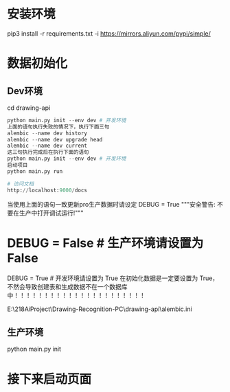 # 安装环境
pip3 install -r requirements.txt -i https://mirrors.aliyun.com/pypi/simple/

# 数据初始化
## Dev环境
cd drawing-api

```python
python main.py init --env dev # 开发环境
上面的语句执行失败的情况下，执行下面三句
alembic --name dev history
alembic --name dev upgrade head
alembic --name dev current
这三句执行完成后在执行下面的语句
python main.py init --env dev # 开发环境
启动项目
python main.py run

# 访问文档
http://localhost:9000/docs 
```
当使用上面的语句一致更新pro生产数据时请设定 DEBUG = True
"""安全警告: 不要在生产中打开调试运行!"""
# DEBUG = False  # 生产环境请设置为 False
DEBUG = True  # 开发环境请设置为 True 在初始化数据是一定要设置为 True，不然会导致创建表和生成数据不在一个数据库中！！！！！！！！！！！！！！！！！！！！！！

E:\218AiProject\Drawing-Recognition-PC\drawing-api\alembic.ini
## 生产环境
python main.py init

# 接下来启动页面
